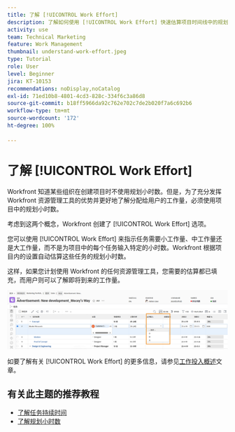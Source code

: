 ```yaml
---
title: 了解 [!UICONTROL Work Effort]
description: 了解如何使用 [!UICONTROL Work Effort] 快速估算项目时间线中的规划小时数。
activity: use
team: Technical Marketing
feature: Work Management
thumbnail: understand-work-effort.jpeg
type: Tutorial
role: User
level: Beginner
jira: KT-10153
recommendations: noDisplay,noCatalog
exl-id: 71ed10b8-4801-4cd3-828c-334f6c3a86d8
source-git-commit: b18ff5966da92c762e702c7de2b020f7a6c692b6
workflow-type: tm+mt
source-wordcount: '172'
ht-degree: 100%

---
```


# 了解 [!UICONTROL Work Effort]

Workfront 知道某些组织在创建项目时不使用规划小时数。但是，为了充分发挥 Workfront 资源管理工具的优势并更好地了解分配给用户的工作量，必须使用项目中的规划小时数。

考虑到这两个概念，Workfront 创建了 [!UICONTROL Work Effort] 选项。

您可以使用 [!UICONTROL Work Effort] 来指示任务需要小工作量、中工作量还是大工作量，而不是为项目中的每个任务输入特定的小时数。Workfront 根据项目内的设置自动估算这些任务的规划小时数。

这样，如果您计划使用 Workfront 的任何资源管理工具，您需要的估算都已填充，而用户则可以了解即将到来的工作量。

![带有 [!UICONTROL Work Effort] 列的项目任务列表](assets/planner-fund-work-effort.png)

如要了解有关 [!UICONTROL Work Effort] 的更多信息，请参见[工作投入概述](https://experienceleague.adobe.com/docs/workfront/using/manage-work/tasks/task-information/work-effort.html?lang=zh-Hans)文章。

## 有关此主题的推荐教程

* [了解任务持续时间](/help/manage-work/tasks/understand-task-durations.md)
* [了解规划小时数](/help/manage-work/tasks/understand-planned-hours.md)

